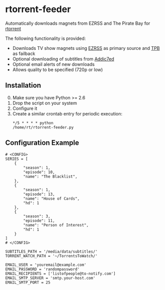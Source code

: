 rtorrent-feeder
===============

Automatically downloads magnets from EZRSS and The Pirate Bay for [rtorrent](http://libtorrent.rakshasa.no/)

The following functionality is provided:
 * Downloads TV show magnets using [EZRSS](http://ezrss.it/) as primary source and [TPB](http://thepiratebay.se) as failback
 * Optional downloading of subtitles from [Addic7ed](http://www.addic7ed.com/)
 * Optional email alerts of new downloads
 * Allows quality to be specified (720p or low)


Installation
------------
0. Make sure you have Python >= 2.6
1. Drop the script on your system
2. Configure it
3. Create a similar crontab entry for periodic execution: <pre><code>*/5 * * * * python /home/rt/rtorrent-feeder.py</code></pre>


Configuration Example
---------------------

    # <CONFIG>
    SERIES = [
        {
            "season": 1, 
            "episode": 10, 
            "name": "The Blacklist", 
        }, 
        {
            "season": 1, 
            "episode": 13, 
            "name": "House of Cards", 
            "hd": 1
        }, 
        {
            "season": 3, 
            "episode": 11, 
            "name": "Person of Interest", 
            "hd": 1
        }
    ]
    # </CONFIG>
    
    SUBTITLES_PATH = '/media/data/subtitles/'
    TORRENT_WATCH_PATH = '~/TorrentsToWatch/'
    
    EMAIL_USER = 'youremail@example.com'
    EMAIL_PASSWORD = 'randompassword'
    EMAIL_RECIPIENTS = ['listofpeople@to-notify.com']
    EMAIL_SMTP_SERVER = 'smtp.your-host.com'
    EMAIL_SMTP_PORT = 25
